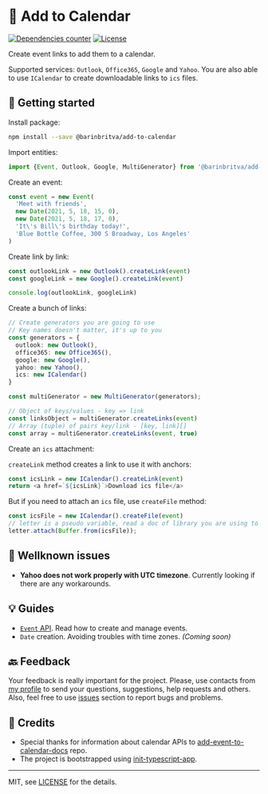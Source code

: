 # 📅 Add to Calendar

[![Dependencies counter](https://img.shields.io/badge/dependencies-none-green?style=flat-square)](https://github.com/barinbritva/add-to-calendar/blob/master/package.json)
[![License](https://img.shields.io/npm/l/micromatch?style=flat-square)](https://github.com/barinbritva/add-to-calendar/blob/master/LICENSE)

Create event links to add them to a calendar.

Supported services: `Outlook`, `Office365`, `Google` and `Yahoo`. You are also able to use `ICalendar` to create downloadable links to `ics` files.

## 🚀 Getting started

Install package:
```bash
npm install --save @barinbritva/add-to-calendar
```

Import entities:
```typescript
import {Event, Outlook, Google, MultiGenerator} from '@barinbritva/add-to-calendar'
```

Create an event:
```typescript
const event = new Event(
  'Meet with friends',
  new Date(2021, 5, 18, 15, 0),
  new Date(2021, 5, 18, 17, 0),
  'It\'s Bill\'s birthday today!',
  'Blue Bottle Coffee, 300 S Broadway, Los Angeles'
)
```

Create link by link:
```typescript
const outlookLink = new Outlook().createLink(event)
const googleLink = new Google().createLink(event)

console.log(outlookLink, googleLink)
```

Create a bunch of links:
```typescript
// Create generators you are going to use
// Key names doesn't matter, it's up to you
const generators = {
  outlook: new Outlook(),
  office365: new Office365(),
  google: new Google(),
  yahoo: new Yahoo(),
  ics: new ICalendar()
}

const multiGenerator = new MultiGenerator(generators);

// Object of keys/values - key => link
const linksObject = multiGenerator.createLinks(event)
// Array (tuple) of pairs key/link - [key, link][]
const array = multiGenerator.createLinks(event, true)
```

Create an `ics` attachment:

`createLink` method creates a link to use it with anchors:
```typescript
const icsLink = new ICalendar().createLink(event)
return <a href=`${icsLink}`>Download ics file</a>
```

But if you need to attach an `ics` file, use `createFile` method:
```typescript
const icsFile = new ICalendar().createFile(event)
// letter is a pseudo variable, read a doc of library you are using to send emails
letter.attach(Buffer.from(icsFile));
```

## 🐛 Wellknown issues

* __Yahoo does not work properly with UTC timezone__. Currently looking if there are any workarounds.

## 💡 Guides

* [`Event` API](https://barinbritva.github.io/add-to-calendar/classes/event.html). Read how to create and manage events.
* `Date` creation. Avoiding troubles with time zones. _(Coming soon)_

## 🔙 Feedback
Your feedback is really important for the project. Please, use contacts from [my profile](https://github.com/barinbritva) to send your questions, suggestions, help requests and others. Also, feel free to use [issues](https://github.com/barinbritva/add-to-calendar/issues) section to report bugs and problems.

## 🌟 Credits

* Special thanks for information about calendar APIs to [add-event-to-calendar-docs](https://github.com/InteractionDesignFoundation/add-event-to-calendar-docs) repo.
* The project is bootstrapped using [init-typescript-app](https://github.com/barinbritva/init-typescript-app).

---

MIT, see [LICENSE](https://github.com/barinbritva/add-to-calendar/blob/master/LICENSE) for the details.
